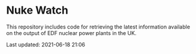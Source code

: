 # Nuke Watch

This repository includes code for retrieving the latest information available on the output of EDF nuclear power plants in the UK.

Last updated: 2021-06-18 21:06